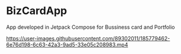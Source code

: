 # BizCardApp
App developed in Jetpack Compose for Bussiness card and Portfolio


https://user-images.githubusercontent.com/89302011/185779462-6e76d198-6c63-42a3-9ad5-33e05c208983.mp4

